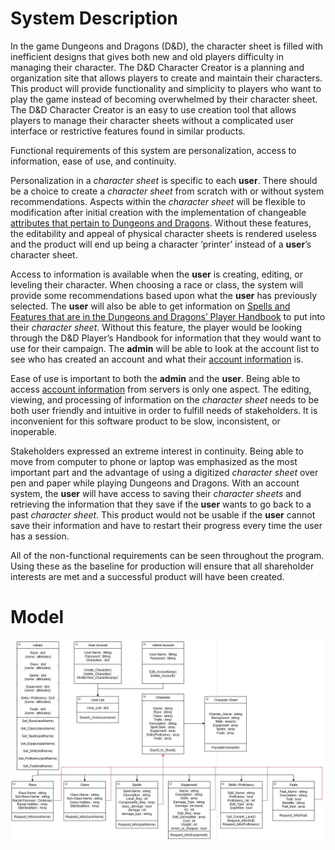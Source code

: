 # System Description
In the game Dungeons and Dragons (D&D), the character sheet is filled with inefficient designs that gives both new and old players difficulty in managing their character. The D&D Character Creator is a planning and organization site that allows players to create and maintain their characters.
This product will provide functionality and simplicity to players who want to play the game instead of becoming overwhelmed by their
character sheet. The D&D Character Creator is an easy to use creation tool that allows players to manage their character sheets without
a complicated user interface or restrictive features found in similar products.

Functional requirements of this system are personalization, access to information, ease of use, and continuity.

Personalization in a *character sheet* is specific to each **user**. There should be a choice to create a *character sheet*
from scratch with or without system recommendations. Aspects within the *character sheet* will be flexible to modification
after initial creation with the implementation of changeable <ins>attributes that pertain to Dungeons and Dragons</ins>. Without these
features, the editability and appeal of physical character sheets is rendered useless and the product will end
up being a character ‘printer’ instead of a **user**’s character sheet.

Access to information is available when the **user** is creating, editing, or leveling their character. When choosing a race or class, the
system will provide some recommendations based upon what the **user** has previously selected. The **user** will also be able to get information on <ins>Spells and Features that are in the Dungeons and Dragons’ Player Handbook</ins> to put into their *character sheet*.
Without this feature, the player would be looking through the D&D Player’s Handbook for information that they would want to use for their campaign. The **admin** will be able to look at the account list to see who has created an account and what their <ins>account information</ins> is.

Ease of use is important to both the **admin** and the **user**. Being able to access <ins>account information</ins> from servers is only one aspect.
The editing, viewing, and processing of information on the *character sheet* needs to be both user friendly and intuitive in order
to fulfill needs of stakeholders. It is inconvenient for this software product to be slow, inconsistent, or inoperable.

Stakeholders expressed an extreme interest in continuity. Being able to move from computer to phone or laptop was emphasized as the most important
part and the advantage of using a digitized *character sheet* over pen and paper while playing Dungeons and Dragons. With an account system, the **user**
will have access to saving their *character sheets* and retrieving the information that they save if the **user** wants to go back to a past *character sheet*.
This product would not be usable if the **user** cannot save their information and have to restart their progress every time the user has a session.

All of the non-functional requirements can be seen throughout the program. Using these as the baseline for production will ensure that all shareholder interests are met and a successful product will have been created.

# Model
![UML Diagram](https://raw.githubusercontent.com/cloudandr0id/DNDCharacterCreation/main/project_documentation/cs386_deliverables/deliverable_media/D3UMLDiagram.JPG)
